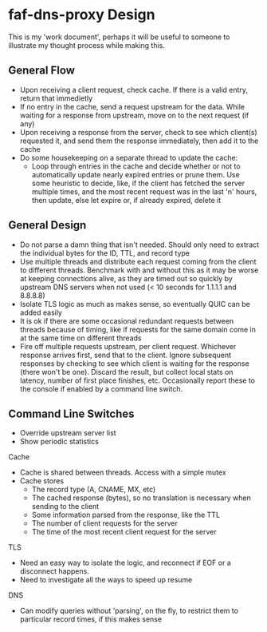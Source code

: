 # faf-dns-proxy Design

This is my 'work document', perhaps it will be useful to someone to illustrate my thought process while making this.

## General Flow
* Upon receiving a client request, check cache. If there is a valid entry, return that immedietly
* If no entry in the cache, send a request upstream for the data. While waiting for a response from upstream, move on to the next request (if any)
* Upon receiving a response from the server, check to see which client(s) requested it, and send them the response immediately, then add it to the cache
* Do some housekeeping on a separate thread to update the cache:
   * Loop through entries in the cache and decide whether or not to automatically update nearly expired entries or prune them. Use some heuristic to decide, like, if the client has fetched the server multiple times, and the most recent request was in the last 'n' hours, then update, else let expire or, if already expired, delete it

## General Design
* Do not parse a damn thing that isn't needed. Should only need to extract the individual bytes for the ID, TTL, and record type
* Use multiple threads and distribute each request coming from the client to different threads. Benchmark with and without this as it may be worse at keeping connections alive, as they are timed out so quickly by upstream DNS servers when not used (< 10 seconds for 1.1.1.1 and 8.8.8.8)
* Isolate TLS logic as much as makes sense, so eventually QUIC can be added easily
* It is ok if there are some occasional redundant requests between threads because of timing, like if requests for the same domain come in at the same time on different threads
* Fire off multiple requests upstream, per client request. Whichever response arrives first, send that to the client. Ignore subsequent responses by checking to see which client is waiting for the response (there won't be one). Discard the result, but collect local stats on latency, number of first place finishes, etc. Occasionally report these to the console if enabled by a command line switch.

## Command Line Switches
* Override upstream server list
* Show periodic statistics


Cache
* Cache is shared between threads. Access with a simple mutex
* Cache stores
   * The record type (A, CNAME, MX, etc)
   * The cached response (bytes), so no translation is necessary when sending to the client
   * Some information parsed from the response, like the TTL
   * The number of client requests for the server
   * The time of the most recent client request for the server

TLS
* Need an easy way to isolate the logic, and reconnect if EOF or a disconnect happens.
* Need to investigate all the ways to speed up resume

DNS
* Can modify queries without 'parsing', on the fly, to restrict them to particular record times, if this makes sense
